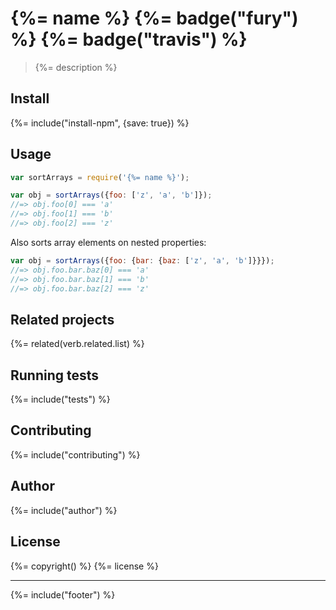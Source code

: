 # {%= name %} {%= badge("fury") %} {%= badge("travis") %}

> {%= description %}

## Install
{%= include("install-npm", {save: true}) %}

## Usage

```js
var sortArrays = require('{%= name %}');

var obj = sortArrays({foo: ['z', 'a', 'b']});
//=> obj.foo[0] === 'a'
//=> obj.foo[1] === 'b'
//=> obj.foo[2] === 'z'
```

Also sorts array elements on nested properties:

```js
var obj = sortArrays({foo: {bar: {baz: ['z', 'a', 'b']}}});
//=> obj.foo.bar.baz[0] === 'a'
//=> obj.foo.bar.baz[1] === 'b'
//=> obj.foo.bar.baz[2] === 'z'
```

## Related projects
{%= related(verb.related.list) %}  

## Running tests
{%= include("tests") %}

## Contributing
{%= include("contributing") %}

## Author
{%= include("author") %}

## License
{%= copyright() %}
{%= license %}

***

{%= include("footer") %}
